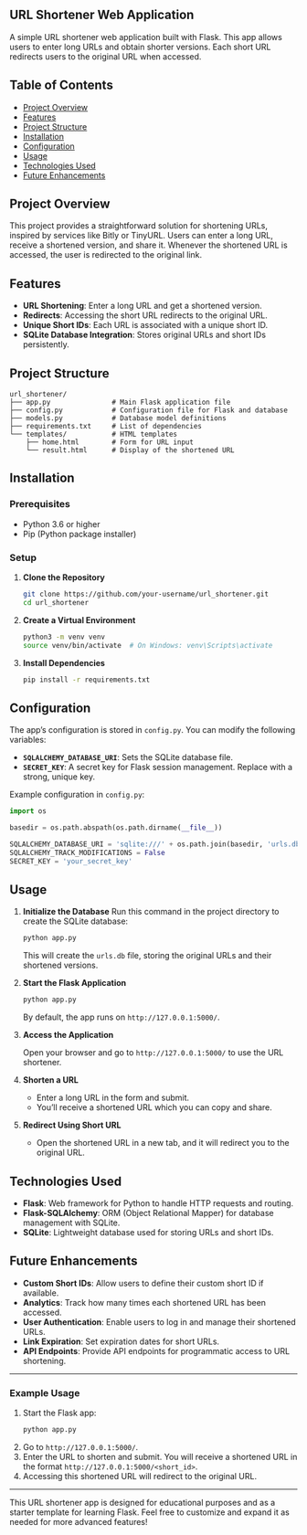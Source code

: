 ## URL Shortener Web Application

A simple URL shortener web application built with Flask. This app allows users to enter long URLs and obtain shorter versions. Each short URL redirects users to the original URL when accessed.

## Table of Contents

- [Project Overview](#project-overview)
- [Features](#features)
- [Project Structure](#project-structure)
- [Installation](#installation)
- [Configuration](#configuration)
- [Usage](#usage)
- [Technologies Used](#technologies-used)
- [Future Enhancements](#future-enhancements)

## Project Overview

This project provides a straightforward solution for shortening URLs, inspired by services like Bitly or TinyURL. Users can enter a long URL, receive a shortened version, and share it. Whenever the shortened URL is accessed, the user is redirected to the original link.

## Features

- **URL Shortening**: Enter a long URL and get a shortened version.
- **Redirects**: Accessing the short URL redirects to the original URL.
- **Unique Short IDs**: Each URL is associated with a unique short ID.
- **SQLite Database Integration**: Stores original URLs and short IDs persistently.

## Project Structure

```
url_shortener/
├── app.py               # Main Flask application file
├── config.py            # Configuration file for Flask and database
├── models.py            # Database model definitions
├── requirements.txt     # List of dependencies
└── templates/           # HTML templates
    ├── home.html        # Form for URL input
    └── result.html      # Display of the shortened URL
```

## Installation

### Prerequisites

- Python 3.6 or higher
- Pip (Python package installer)

### Setup

1. **Clone the Repository**
   ```bash
   git clone https://github.com/your-username/url_shortener.git
   cd url_shortener
   ```

2. **Create a Virtual Environment**
   ```bash
   python3 -m venv venv
   source venv/bin/activate  # On Windows: venv\Scripts\activate
   ```

3. **Install Dependencies**
   ```bash
   pip install -r requirements.txt
   ```

## Configuration

The app’s configuration is stored in `config.py`. You can modify the following variables:

- **`SQLALCHEMY_DATABASE_URI`**: Sets the SQLite database file.
- **`SECRET_KEY`**: A secret key for Flask session management. Replace with a strong, unique key.

Example configuration in `config.py`:

```python
import os

basedir = os.path.abspath(os.path.dirname(__file__))

SQLALCHEMY_DATABASE_URI = 'sqlite:///' + os.path.join(basedir, 'urls.db')
SQLALCHEMY_TRACK_MODIFICATIONS = False
SECRET_KEY = 'your_secret_key'
```

## Usage

1. **Initialize the Database**
   Run this command in the project directory to create the SQLite database:
   ```python
   python app.py
   ```
   This will create the `urls.db` file, storing the original URLs and their shortened versions.

2. **Start the Flask Application**
   ```bash
   python app.py
   ```
   By default, the app runs on `http://127.0.0.1:5000/`.

3. **Access the Application**

   Open your browser and go to `http://127.0.0.1:5000/` to use the URL shortener.

4. **Shorten a URL**
   - Enter a long URL in the form and submit.
   - You’ll receive a shortened URL which you can copy and share.

5. **Redirect Using Short URL**
   - Open the shortened URL in a new tab, and it will redirect you to the original URL.

## Technologies Used

- **Flask**: Web framework for Python to handle HTTP requests and routing.
- **Flask-SQLAlchemy**: ORM (Object Relational Mapper) for database management with SQLite.
- **SQLite**: Lightweight database used for storing URLs and short IDs.

## Future Enhancements

- **Custom Short IDs**: Allow users to define their custom short ID if available.
- **Analytics**: Track how many times each shortened URL has been accessed.
- **User Authentication**: Enable users to log in and manage their shortened URLs.
- **Link Expiration**: Set expiration dates for short URLs.
- **API Endpoints**: Provide API endpoints for programmatic access to URL shortening.

---

### Example Usage

1. Start the Flask app:
   ```bash
   python app.py
   ```
2. Go to `http://127.0.0.1:5000/`.
3. Enter the URL to shorten and submit. You will receive a shortened URL in the format `http://127.0.0.1:5000/<short_id>`.
4. Accessing this shortened URL will redirect to the original URL.

---

This URL shortener app is designed for educational purposes and as a starter template for learning Flask. Feel free to customize and expand it as needed for more advanced features!
